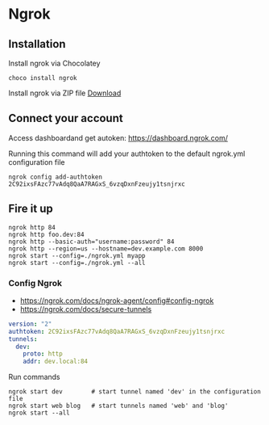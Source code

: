 # Ngrok

## Installation
Install ngrok via Chocolatey
```shell
choco install ngrok
```

Install ngrok via ZIP file [Download](https://ngrok.com/download)

## Connect your account
Access dashboardand get autoken: https://dashboard.ngrok.com/

Running this command will add your authtoken to the default ngrok.yml configuration file
```shell
ngrok config add-authtoken 2C92ixsFAzc77vAdq8QaA7RAGxS_6vzqDxnFzeujy1tsnjrxc
```

## Fire it up

```shell
ngrok http 84
ngrok http foo.dev:84
ngrok http --basic-auth="username:password" 84
ngrok http --region=us --hostname=dev.example.com 8000
ngrok start --config=./ngrok.yml myapp
ngrok start --config=./ngrok.yml --all
```

### Config Ngrok
- https://ngrok.com/docs/ngrok-agent/config#config-ngrok
- https://ngrok.com/docs/secure-tunnels

```yaml
version: "2"
authtoken: 2C92ixsFAzc77vAdq8QaA7RAGxS_6vzqDxnFzeujy1tsnjrxc
tunnels:
  dev:
    proto: http
    addr: dev.local:84
```

Run commands
```shell
ngrok start dev        # start tunnel named 'dev' in the configuration file
ngrok start web blog   # start tunnels named 'web' and 'blog'
ngrok start --all
```